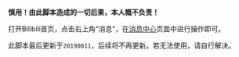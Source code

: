 **慎用！由此脚本造成的一切后果，本人概不负责！**

打开Bilibili首页，点击右上角“消息”，在[消息中心](https://message.bilibili.com)页面中进行操作即可。

此脚本最后更新于`20190811`，后续将不再更新。若无法使用，请自行解决。
